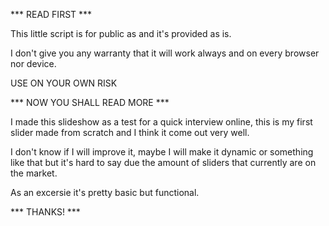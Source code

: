 *** READ FIRST ***

This little script is for public as and it's provided as is.

I don't give you any warranty that it will work always and on every browser nor device.

USE ON YOUR OWN RISK

*** NOW YOU SHALL READ MORE ***

I made this slideshow as a test for a quick interview online, this is my first slider made from scratch and I think it come out very well.

I don't know if I will improve it, maybe I will make it dynamic or something like that but it's hard to say due the amount of sliders that currently are on the market.

As an excersie it's pretty basic but functional.

*** THANKS! ***